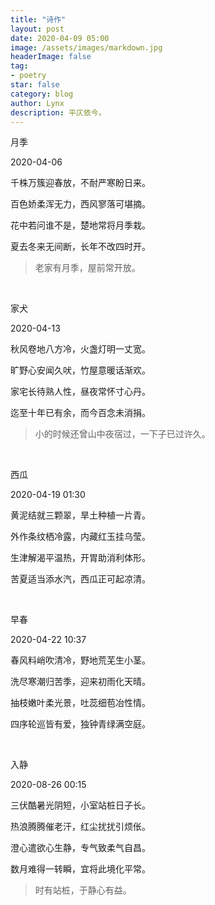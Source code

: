 ```yaml
---
title: "诗作"
layout: post
date: 2020-04-09 05:00
image: /assets/images/markdown.jpg
headerImage: false
tag:
- poetry
star: false
category: blog
author: Lynx
description: 平仄依今。
---
```




月季

2020-04-06

千株万簇迎春放，不耐严寒盼日来。

百色娇柔浑无力，西风寥落可堪摘。

花中若问谁不是，楚地常将月季栽。

夏去冬来无间断，长年不改四时开。

> 老家有月季，屋前常开放。

<br>

家犬

2020-04-13

秋风卷地八方冷，火盏灯明一丈宽。

旷野心安闻久吠，竹屋意暖话渐欢。

家宅长待熟人性，昼夜常怀寸心丹。

迄至十年已有余，而今百念未消捐。

> 小的时候还曾山中夜宿过，一下子已过许久。

<br>



西瓜

2020-04-19 01:30

黄泥结就三颗翠，旱土种植一片青。

外作条纹栖冷露，内藏红玉挂乌莹。

生津解渴平温热，开胃助消利体形。

苦夏适当添水汽，西瓜正可起凉清。

<br>

早春

2020-04-22 10:37

春风料峭吹清冷，野地荒芜生小茎。

洗尽寒潮归苦季，迎来初雨化天晴。

抽枝嫩叶柔光景，吐蕊细苞冶性情。

四序轮巡皆有爱，独钟青绿满空庭。

<br>

入静

2020-08-26 00:15

三伏酷暑光阴短，小室站桩日子长。

热浪腾腾催老汗，红尘扰扰引烦伥。

澄心遣欲心生静，专气致柔气自昌。

数月难得一转瞬，宜将此境化平常。

> 时有站桩，于静心有益。

<br>




